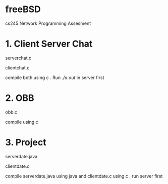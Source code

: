 # freeBSD

cs245 Network Programming Assesment

# 1. Client Server Chat

serverchat.c

clientchat.c

compile both using c . Run *./a.out* in server first

# 2. OBB

obb.c

compile using c

# 3. Project

serverdate.java

clientdate.c

compile serverdate.java using java and clientdate.c using c . run server first
